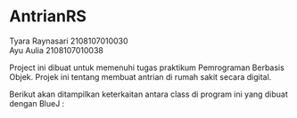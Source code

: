 # AntrianRS

Tyara Raynasari 2108107010030 <br />
Ayu Aulia 2108107010038 

Project ini dibuat untuk memenuhi tugas praktikum Pemrograman Berbasis Objek.
Projek ini tentang membuat antrian di rumah sakit secara digital.

Berikut akan ditampilkan keterkaitan antara class di program ini yang dibuat dengan BlueJ : 


